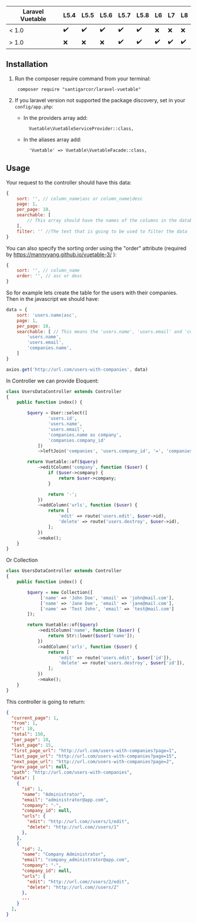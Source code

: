 
| Laravel Vuetable  |  L5.4            | L5.5             | L5.6             | L5.7             | L5.8             | L6               | L7               | L8               |
|-------------------|------------------|------------------|------------------|------------------|------------------|------------------|------------------|------------------|
| < 1.0             |:heavy_check_mark:|:heavy_check_mark:|:heavy_check_mark:|:heavy_check_mark:|:heavy_check_mark:|:x:               |:x:               |:x:               |
| \> 1.0            |:x:               |:x:               |:x:               |:heavy_check_mark:|:heavy_check_mark:|:heavy_check_mark:|:heavy_check_mark:|:heavy_check_mark:|

## Installation
1. Run the composer require command from your terminal:

        composer require "santigarcor/laravel-vuetable"

2. If you laravel version not supported the package discovery, set in your `config/app.php`:
    - In the providers array add:

            Vuetable\VuetableServiceProvider::class,

    - In the aliases array add:

            'Vuetable' => Vuetable\VuetableFacade::class,

## Usage
Your request to the controller should have this data:

```javascript
{
    sort: '', // column_name|asc or column_name|desc
    page: 1,
    per_page: 10,
    searchable: [
        // This array should have the names of the columns in the database
    ],
    filter: '' //The text that is going to be used to filter the data
}
```

You can also specify the sorting order using the "order" attribute (required by https://mannyyang.github.io/vuetable-3/ ):
```javascript
{
    sort: '', // column_name
    order: '', // asc or desc
}
```


So for example lets create the table for the users with their companies. Then in the javascript we should have:

```javascript
data = {
    sort: 'users.name|asc',
    page: 1,
    per_page: 10,
    searchable: [ // This means the 'users.name', 'users.email' and 'companies.name' columns can be filtered through the 'filter' attribute in the data.
        'users.name',
        'users.email',
        'companies.name',
    ]
}

axios.get('http://url.com/users-with-companies', data)
```

In Controller we can provide Eloquent:

```php
class UsersDataController extends Controller
{
    public function index() {

        $query = User::select([
                'users.id',
                'users.name',
                'users.email',
                'companies.name as company',
                'companies.company_id'
            ])
            ->leftJoin('companies', 'users.company_id', '=', 'companies.id');

        return Vuetable::of($query)
            ->editColumn('company', function ($user) {
                if ($user->company) {
                    return $user->company;
                }

                return '-';
            })
            ->addColumn('urls', function ($user) {
                return [
                    'edit' => route('users.edit', $user->id),
                    'delete' => route('users.destroy', $user->id),
                ];
            })
            ->make();
    }
}
```

Or Collection
```php
class UsersDataController extends Controller
{
    public function index() {

        $query = new Collection([
             ['name' => 'John Doe', 'email' => 'john@mail.com'],
             ['name' => 'Jane Doe', 'email' => 'jane@mail.com'],
             ['name' => 'Test John', 'email' => 'test@mail.com']
        ]);

        return Vuetable::of($query)
            ->editColumn('name', function ($user) {
                return Str::lower($user['name']);
            })
            ->addColumn('urls', function ($user) {
                return [
                    'edit' => route('users.edit', $user['id']),
                    'delete' => route('users.destroy', $user['id']),
                ];
            })
            ->make();
    }
}
```
This controller is going to return:
```json
{
  "current_page": 1,
  "from": 1,
  "to": 10,
  "total": 150,
  "per_page": 10,
  "last_page": 15,
  "first_page_url": "http://url.com/users-with-companies?page=1",
  "last_page_url": "http://url.com/users-with-companies?page=15",
  "next_page_url": "http://url.com/users-with-companies?page=2",
  "prev_page_url": null,
  "path": "http://url.com/users-with-companies",
  "data": [
    {
      "id": 1,
      "name": "Administrator",
      "email": "administrator@app.com",
      "company": "-",
      "company_id": null,
      "urls": {
        "edit": "http://url.com//users/1/edit",
        "delete": "http://url.com//users/1"
      },
    },
    {
      "id": 2,
      "name": "Company Administrator",
      "email": "company_administrator@app.com",
      "company": "-",
      "company_id": null,
      "urls": {
        "edit": "http://url.com//users/2/edit",
        "delete": "http://url.com//users/2"
      },
      ...
    }
  ],
}
```
